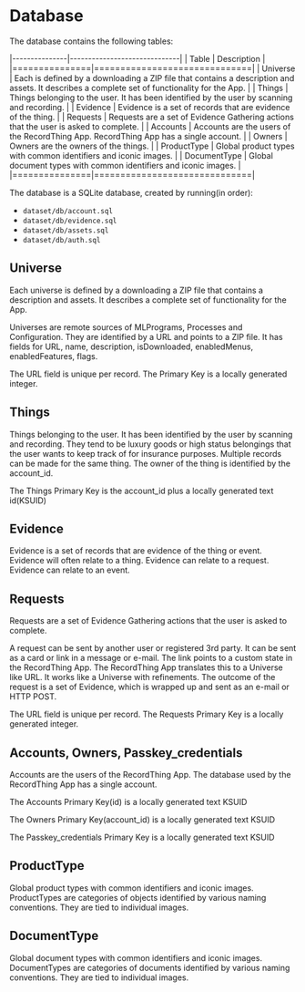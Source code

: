 # Database

The database contains the following tables:

|---------------|------------------------------|
| Table         | Description                  |
|===============|==============================|
| Universe      | Each is defined by a downloading a ZIP file that contains a description and assets. It describes a complete set of functionality for the App.              |
| Things        | Things belonging to the user. It has been identified by the user by scanning and recording. |
| Evidence      | Evidence is a set of records that are evidence of the thing. |
| Requests      | Requests are a set of Evidence Gathering actions that the user is asked to complete. |
| Accounts      | Accounts are the users of the RecordThing App. RecordThing App has a single account. |
| Owners        | Owners are the owners of the things. |
| ProductType   | Global product types with common identifiers and iconic images.                 |
| DocumentType  | Global document types with common identifiers and iconic images.                 |
|===============|==============================|

The database is a SQLite database, created by running(in order):

* `dataset/db/account.sql`
* `dataset/db/evidence.sql`
* `dataset/db/assets.sql`
* `dataset/db/auth.sql`

## Universe

Each universe is defined by a downloading a ZIP file that contains a description and assets. It describes a complete set of functionality for the App.

Universes are remote sources of MLPrograms, Processes and Configuration. They are identified by a URL and points to a ZIP file. It has fields for URL, name, description, isDownloaded, enabledMenus, enabledFeatures, flags.

The URL field is unique per record.
The Primary Key is a locally generated integer.


## Things

Things belonging to the user. It has been identified by the user by scanning and recording. They tend to be luxury goods or high status belongings that the user wants to keep track of for insurance purposes.
Multiple records can be made for the same thing.
The owner of the thing is identified by the account_id.

The Things Primary Key is the account_id plus a locally generated text id(KSUID)


## Evidence

Evidence is a set of records that are evidence of the thing or event.
Evidence will often relate to a thing.
Evidence can relate to a request.
Evidence can relate to an event.





## Requests

Requests are a set of Evidence Gathering actions that the user is asked to complete.

A request can be sent by another user or registered 3rd party. It can be sent as a card or link in a message or e-mail.
The link points to a custom state in the RecordThing App. The RecordThing App translates this to a Universe like URL.
It works like a Universe with refinements. The outcome of the request is a set of Evidence, which is wrapped up and sent as an e-mail or HTTP POST.

The URL field is unique per record.
The Requests Primary Key is a locally generated integer.


## Accounts, Owners, Passkey_credentials

Accounts are the users of the RecordThing App. The database used by the RecordThing App has a single account.

The Accounts Primary Key(id) is a locally generated text KSUID

The Owners Primary Key(account_id) is a locally generated text KSUID

The Passkey_credentials Primary Key is a locally generated text KSUID


## ProductType

Global product types with common identifiers and iconic images.
ProductTypes are categories of objects identified by various naming conventions. They are tied to individual images.


## DocumentType

Global document types with common identifiers and iconic images.
DocumentTypes are categories of documents identified by various naming conventions. They are tied to individual images.


